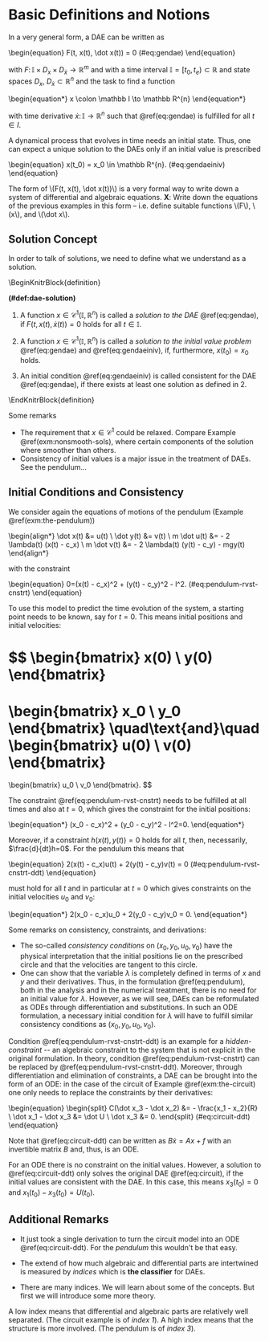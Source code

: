 # Basic Definitions and Notions

In a very general form, a DAE can be written as

\begin{equation}
    F(t, x(t), \dot x(t)) = 0
   	(\#eq:gendae)
\end{equation}

with $F\colon \mathbb I \times D_x \times D_{\dot x} \to \mathbb R^m$ and with a time interval $\mathbb I=[t_0,t_e) \subset \mathbb R$ and state spaces $D_x$, $D_{\dot x} \subset \mathbb R^{n}$ and the task to find a function 

\begin{equation*}
    x \colon \mathbb I \to \mathbb R^{n}
\end{equation*}

with time derivative $\dot x \colon \mathbb I \to \mathbb R^{n}$ such that \@ref(eq:gendae) is fulfilled for all $t\in I$.

A dynamical process that evolves in time needs an initial state. Thus, one can expect a unique solution to the DAEs only if an initial value is prescribed 

\begin{equation}
    x(t_0) = x_0 \in \mathbb R^{n}. (\#eq:gendaeiniv) 
\end{equation}

<div class="JHSAYS">
<p>The form of <span class="math inline">\(F(t, x(t), \dot x(t))\)</span> is a very formal way to write down a system of differential and algebraic equations. <strong>X</strong>: Write down the equations of the previous examples in this form – i.e. define suitable functions <span class="math inline">\(F\)</span>, <span class="math inline">\(x\)</span>, and <span class="math inline">\(\dot x\)</span>.</p>
</div>

## Solution Concept

In order to talk of solutions, we need to define what we understand as a solution.  


\BeginKnitrBlock{definition}<div class="definition"><span class="definition" id="def:dae-solution"><strong>(\#def:dae-solution) </strong></span>$\quad$

 1. A function $x \in \mathcal C^1(\mathbb I, \mathbb R^{n})$ is called a *solution to the DAE* \@ref(eq:gendae), if $F(t, x(t), \dot x(t)) = 0$ holds for all $t\in \mathbb I$.

 2. A function $x \in \mathcal C^1(\mathbb I, \mathbb R^{n})$ is called a *solution to the initial value problem* \@ref(eq:gendae) and \@ref(eq:gendaeiniv), if, furthermore,  $x(t_0)= x_0$ holds.

 3. An initial condition \@ref(eq:gendaeiniv) is called consistent for the DAE \@ref(eq:gendae), if there exists at least one solution as defined in 2.
</div>\EndKnitrBlock{definition}

Some remarks

 * The requirement that $x \in \mathcal C^1$ could be relaxed. Compare Example \@ref(exm:nonsmooth-sols), where certain components of the solution where smoother than others.
 * Consistency of initial values is a major issue in the treatment of DAEs. See the pendulum...

## Initial Conditions and Consistency

We consider again the equations of motions of the pendulum (Example \@ref(exm:the-pendulum))

\begin{align*}
	\dot x(t) &= u(t) \\
	\dot y(t) &= v(t) \\
	m \dot u(t) &= - 2 \lambda(t) (x(t) - c_x) \\ 
	m \dot v(t) &= - 2 \lambda(t) (y(t) - c_y) - mgy(t)
\end{align*}

with the constraint 

\begin{equation}
	0=(x(t) - c_x)^2 + (y(t) - c_y)^2 - l^2. (\#eq:pendulum-rvst-cnstrt)
\end{equation}

To use this model to predict the time evolution of the system, a starting point needs to be known, say for $t=0$. This means initial positions and initial velocities:

$$
\begin{bmatrix} 
x(0) \\ y(0)
\end{bmatrix}
=
\begin{bmatrix} 
	x_0 \\ y_0
\end{bmatrix}
\quad\text{and}\quad
\begin{bmatrix} 
u(0) \\ v(0)
\end{bmatrix}
=
\begin{bmatrix} 
	u_0 \\ v_0
\end{bmatrix}.
$$

The constraint \@ref(eq:pendulum-rvst-cnstrt) needs to be fulfilled at all times and also at $t=0$, which gives the constraint for the initial positions:

\begin{equation*}
	(x_0 - c_x)^2 + (y_0 - c_y)^2 - l^2=0.
\end{equation*}

Moreover, if a constraint $h(x(t), y(t))=0$ holds for all $t$, then, necessarily, $\frac{d}{dt}h=0$. For the pendulum this means that 

\begin{equation}
	2(x(t) - c_x)u(t) + 2(y(t) - c_y)v(t) = 0 (\#eq:pendulum-rvst-cnstrt-ddt)
\end{equation}

must hold for all $t$ and in particular at $t=0$ which gives constraints on the initial velocities $u_0$ and $v_0$:

\begin{equation*}
	2(x_0 - c_x)u_0 + 2(y_0 - c_y)v_0 = 0.
\end{equation*}

Some remarks on consistency, constraints, and derivations:

 * The so-called *consistency conditions* on $(x_0, y_0, u_0, v_0)$ have the physical interpretation that the initial positions lie on the prescribed circle and that the velocities are tangent to this circle.
 * One can show that the variable $\lambda$ is completely defined in terms of $x$ and $y$ and their derivatives. Thus, in the formulation \@ref(eq:pendulum), both in the analysis and in the numerical treatment, there is no need for an initial value for $\lambda$. However, as we will see, DAEs can be reformulated as ODEs through differentiation and substitutions. In such an ODE formulation, a necessary initial condition for $\lambda$ will have to fulfill similar consistency conditions as $(x_0, y_0, u_0, v_0)$.

Condition \@ref(eq:pendulum-rvst-cnstrt-ddt) is an example for a *hidden-constraint* -- an algebraic constraint to the system that is not explicit in the original formulation. In theory, condition \@ref(eq:pendulum-rvst-cnstrt) can be replaced by \@ref(eq:pendulum-rvst-cnstrt-ddt). Moreover, through differentiation and elimination of constraints, a DAE can be brought into the form of an ODE: in the case of the circuit of Example \@ref(exm:the-circuit) one only needs to replace the constraints by their derivatives:

\begin{equation}
\begin{split}
C(\dot x_3 - \dot x_2) &= - \frac{x_1 - x_2}{R} \\
\dot x_1 - \dot x_3 &= \dot U \\
\dot x_3 &= 0. 
\end{split}
(\#eq:circuit-ddt)
\end{equation}

Note that \@ref(eq:circuit-ddt) can be written as $B\dot x = Ax + f$ with an invertible matrix $B$ and, thus, is an ODE. 

For an ODE there is no constraint on the initial values. However, a solution to \@ref(eq:circuit-ddt) only solves the original DAE \@ref(eq:circuit), if the initial values are consistent with the DAE. In this case, this means $x_3(t_0)=0$ and $x_1(t_0) - x_3(t_0) = U(t_0)$.

## Additional Remarks

 * It just took a single derivation to turn the circuit model into an ODE \@ref(eq:circuit-ddt). For the *pendulum* this wouldn't be that easy.

 * The extend of how much algebraic and differential parts are intertwined is measured by *indices* which is **the classifier** for DAEs. 

 * There are many indices. We will learn about some of the concepts. But first we will introduce some more theory.

<div class="JHSAYS">
<p>A low index means that differential and algebraic parts are relatively well separated. (The circuit example is of <em>index 1</em>). A high index means that the structure is more involved. (The pendulum is of <em>index 3</em>).</p>
</div>


